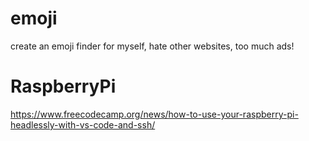 # emoji
create an emoji finder for myself, hate other websites, too much ads!

# RaspberryPi
https://www.freecodecamp.org/news/how-to-use-your-raspberry-pi-headlessly-with-vs-code-and-ssh/